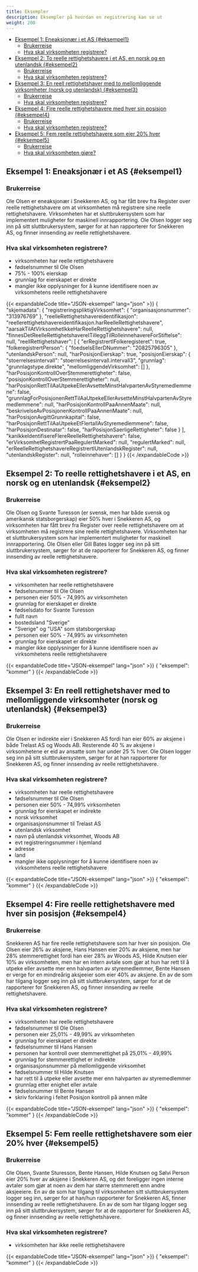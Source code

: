 ```yaml
---
title: Eksempler
description: Eksempler på hvordan en registrering kan se ut
weight: 200
---
```


<!-- TOC -->
  * [Eksempel 1: Eneaksjonær i et AS {#eksempel1}](#eksempel-1-eneaksjonær-i-et-as-eksempel1)
    * [Brukerreise](#brukerreise)
    * [Hva skal virksomheten registrere?](#hva-skal-virksomheten-registrere)
  * [Eksempel 2: To reelle rettighetshavere i et AS, en norsk og en utenlandsk {#eksempel2}](#eksempel-2-to-reelle-rettighetshavere-i-et-as-en-norsk-og-en-utenlandsk-eksempel2)
    * [Brukerreise](#brukerreise-1)
    * [Hva skal virksomheten registrere?](#hva-skal-virksomheten-registrere-1)
  * [Eksempel 3: En reell rettighetshaver med to mellomliggende virksomheter (norsk og utenlandsk) {#eksempel3}](#eksempel-3-en-reell-rettighetshaver-med-to-mellomliggende-virksomheter-norsk-og-utenlandsk-eksempel3)
    * [Brukerreise](#brukerreise-2)
    * [Hva skal virksomheten registrere?](#hva-skal-virksomheten-registrere-2)
  * [Eksempel 4: Fire reelle rettighetshavere med hver sin posisjon {#eksempel4}](#eksempel-4-fire-reelle-rettighetshavere-med-hver-sin-posisjon-eksempel4)
    * [Brukerreise](#brukerreise-3)
    * [Hva skal virksomheten registrere?](#hva-skal-virksomheten-registrere-3)
  * [Eksempel 5: Fem reelle rettighetshavere som eier 20% hver {#eksempel5}](#eksempel-5-fem-reelle-rettighetshavere-som-eier-20-hver-eksempel5)
    * [Brukerreise](#brukerreise-4)
    * [Hva skal virksomheten gjøre?](#hva-skal-virksomheten-gjøre)
<!-- TOC -->

## Eksempel 1: Eneaksjonær i et AS {#eksempel1}

### Brukerreise

Ole Olsen er eneaksjonær i Snekkeren AS, og har fått brev fra Register over reelle rettighetshavere om at virksomheten må registrere sine reelle rettighetshavere. Virksomheten har et sluttbrukersystem som har implementert muligheter for maskinell innrapportering. Ole Olsen logger seg inn på sitt sluttbrukersystem, sørger for at han rapporterer for Snekkeren AS, og finner innsending av reelle rettighetshavere.

### Hva skal virksomheten registrere?

* virksomheten har reelle rettighetshavere
* fødselsnummer til Ole Olsen
* 75% - 100% eierskap
* grunnlag for eierskapet er direkte
* mangler ikke opplysninger for å kunne identifisere noen av virksomhetens reelle rettighetshavere

{{< expandableCode title="JSON-eksempel" lang="json" >}}
{
  "skjemadata": {
    "registreringspliktigVirksomhet": {
      "organisasjonsnummer": "313976769"
    },
    "reelleRettighetshavereidentifikasjon": "reellerettighetshavereidentifikasjon.harReelleRettighetshavere",
    "aarsakTilAtVirksomhetIkkeHarReelleRettighetshavere": null,
    "finnesDetReelleRettighetshavereITilleggTilRolleinnehavereForStiftelse": null,
    "reellRettighetshaver": [
      {
        "erRegistrertIFolkeregisteret": true,
        "folkeregistrertPerson": {
          "foedselsEllerDNummer": "20825796305"
        },
        "utenlandskPerson": null,
        "harPosisjonEierskap": true,
        "posisjonEierskap": {
          "stoerrelsesintervall": "stoerrelsesintervall.intervall3",
          "grunnlag": "grunnlagstype.direkte",
          "mellomliggendeVirksomhet": []
        },
        "harPosisjonKontrollOverStemmerettigheter": false,
        "posisjonKontrollOverStemmerettigheter": null,
        "harPosisjonRettTilAaUtpekeEllerAvsetteMinstHalvpartenAvStyremedlemmene": false,
        "grunnlagForPosisjonenRettTilAaUtpekeEllerAvsetteMinstHalvpartenAvStyremedlemmene": null,
        "harPosisjonKontrollPaaAnnenMaate": null,
        "beskrivelseAvPosisjonenKontrollPaaAnnenMaate": null,
        "harPosisjonAvgittGrunnkapital": false,
        "harPosisjonRettTilAaUtpekeEtFlertallAvStyremedlemmene": false,
        "harPosisjonDestinatar": false,
        "harPosisjonSaerligeRettigheter": false
      }
    ],
    "kanIkkeIdentifisereFlereReelleRettighetshavere": false,
    "erVirksomhetRegistrertPaaRegulertMarked": null,
    "regulertMarked": null,
    "erReelleRettighetshavereRegistrertIUtenlandskRegister": null,
    "utenlandskRegister": null,
    "rolleinnehaver": []
  }
}
{{< /expandableCode >}}

## Eksempel 2: To reelle rettighetshavere i et AS, en norsk og en utenlandsk {#eksempel2}

### Brukerreise
Ole Olsen og Svante Turesson (er svensk, men har både svensk og amerikansk statsborgerskap) eier 50% hver i Snekkeren AS, og virksomheten har fått brev fra Register over reelle rettighetshavere om at virksomheten må registrere sine reelle rettighetshavere. Virksomheten har et sluttbrukersystem som har implementert muligheter for maskinell innrapportering. Ole Olsen eller Gill Bates logger seg inn på sitt sluttbrukersystem, sørger for at de rapporterer for Snekkeren AS, og finner innsending av reelle rettighetshavere.

### Hva skal virksomheten registrere?

* virksomheten har reelle rettighetshavere
* fødselsnummer til Ole Olsen
* personen eier 50% - 74,99% av virksomheten
* grunnlag for eierskapet er direkte
* fødselsdato for Svante Turesson
* fullt navn
* bostedsland "Sverige"
* "Sverige" og "USA" som statsborgerskap
* personen eier 50% - 74,99% av virksomheten
* grunnlag for eierskapet er direkte
* mangler ikke opplysninger for å kunne identifisere noen av virksomhetens reelle rettighetshavere

{{< expandableCode title="JSON-eksempel" lang="json" >}}
{
    "eksempel": "kommer"
}
{{< /expandableCode >}}

## Eksempel 3: En reell rettighetshaver med to mellomliggende virksomheter (norsk og utenlandsk) {#eksempel3}

### Brukerreise
Ole Olsen er indirekte eier i Snekkeren AS fordi han eier 60% av aksjene i både Trelast AS og Woods AB. Resterende 40 % av aksjene i virksomhetene er eid av ansatte som har under 25 % hver. Ole Olsen logger seg inn på sitt sluttbrukersystem, sørger for at han rapporterer for Snekkeren AS, og finner innsending av reelle rettighetshavere.

### Hva skal virksomheten registrere?

* virksomheten har reelle rettighetshavere
* fødselsnummer til Ole Olsen
* personen eier 50% - 74,99% virksomheten
* grunnlag for eierskapet er indirekte
* norsk virksomhet
* organisasjonsnummer til Trelast AS
* utenlandsk virksomhet
* navn på utenlandsk  virksomhet, Woods AB
* evt registreringsnummer i hjemland
* adresse
* land
* mangler ikke opplysninger for å kunne identifisere noen av virksomhetens reelle rettighetshavere

{{< expandableCode title="JSON-eksempel" lang="json" >}}
{
    "eksempel": "kommer"
}
{{< /expandableCode >}}


## Eksempel 4: Fire reelle rettighetshavere med hver sin posisjon {#eksempel4}

### Brukerreise
Snekkeren AS har fire reelle rettighetshavere som har hver sin posisjon. Ole Olsen eier 26% av aksjene, Hans Hansen eier 20% av aksjene, men har 28% stemmerettighet fordi han eier 28% av Woods AS, Hilde Knutsen eier 10% av virksomheten, men har en intern avtale som gjør at hun har rett til å utpeke eller avsette mer enn halvparten av styremedlemmer, Bente Hansen er verge for en mindreårig aksjeeier som eier 40% av aksjene. En av de som har tilgang logger seg inn på sitt sluttbrukersystem, sørger for at de rapporterer for Snekkeren AS, og finner innsending av reelle rettighetshavere.

### Hva skal virksomheten registrere?

* virksomheten har reelle rettighetshavere
* fødselsnummer til Ole Olsen
* personen eier 25,01% - 49,99% av virksomheten
* grunnlag for eierskapet er direkte
* fødselsnummer til Hans Hansen
* personen har kontroll over stemmerettighet på 25,01% - 49,99%
* grunnlag for stemmerettighet er indirekte
* organisasjonsnummer på mellomliggende virksomhet
* fødselsnummer til Hilde Knutsen
* har rett til å utpeke eller avsette mer enn halvparten av styremedlemmer
* grunnlag etter enighet eller avtale
* fødselsnummer til Bente Hansen
* skriv forklaring i feltet Posisjon kontroll på annen måte

{{< expandableCode title="JSON-eksempel" lang="json" >}}
{
    "eksempel": "kommer"
}
{{< /expandableCode >}}


## Eksempel 5: Fem reelle rettighetshavere som eier 20% hver {#eksempel5}
### Brukerreise
Ole Olsen, Svante Sturesson, Bente Hansen, Hilde Knutsen og Sølvi Person eier 20% hver av aksjene i Snekkeren AS, og det foreligger ingen interne avtaler som gjør at noen av dem har større stemmerett enn andre aksjeeiere. En av de som har tilgang til virksomheten sitt sluttbrukersystem logger seg inn, sørger for at han/hun rapporterer for Snekkeren AS, finner innsending av reelle rettighetshavere. En av de som har tilgang logger seg inn på sitt sluttbrukersystem, sørger for at de rapporterer for Snekkeren AS, og finner innsending av reelle rettighetshavere.

### Hva skal virksomheten registrere?
* virksomheten har ikke reelle rettighetshavere

{{< expandableCode title="JSON-eksempel" lang="json" >}}
{
    "eksempel": "kommer"
}
{{< /expandableCode >}}